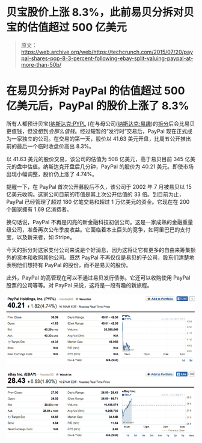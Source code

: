 # 贝宝股价上涨 8.3%，此前易贝分拆对贝宝的估值超过 500 亿美元 

> 原文：<https://web.archive.org/web/https://techcrunch.com/2015/07/20/paypal-shares-pop-8-3-percent-following-ebay-split-valuing-paypal-at-more-than-50b/>

# 在易贝分拆对 PayPal 的估值超过 500 亿美元后，PayPal 的股价上涨了 8.3%

所有人都预计贝宝([纳斯达克:PYPL](https://web.archive.org/web/20221225084341/https://finance.yahoo.com/q?s=PYPL) )在与母公司([纳斯达克:易趣](https://web.archive.org/web/20221225084341/https://finance.yahoo.com/q?s=EBAY))的[拆分](https://web.archive.org/web/20221225084341/https://techcrunch.com/2015/05/14/paypal-to-list-on-nasdaq-under-pypl-ticker-after-ebay-spinoff/)后会比易贝更值钱，但没想到*会那么值钱*。经过短暂的“发行时”交易后，PayPal 现在正式成为一家独立的公司。在交易的第一天，股价以 41.63 美元开盘，比周五公开推出前的最后一个临时收盘价高出 8.3%。

以 41.63 美元的股价交易，该公司的估值为 508 亿美元，高于易贝目前 345 亿美元的盘中估值。纳斯达克开盘后几分钟，PayPal 的股价为 40.21 美元。即使市场出现小幅调整，股价仍上涨了 4.74%。

提醒一下，在 PayPal 首次公开募股后不久，该公司于 2002 年 7 月被易贝以 15 亿美元收购。这家公司目前的市值是其上次公开估值的 33 倍。到目前为止，PayPal 已经管理了超过 180 亿笔交易和超过 1 万亿美元的资金。它现在在 200 个国家拥有 1.69 亿消费者。

换句话说，PayPal 不再是闪亮的新金融科技初创公司。这是一家成熟的金融重量级公司，准备再次公布季度收益。它面临着本土巨头的竞争，如阿里巴巴的支付宝，以及新来者，如 Stripe。

今天的拆分对这家支付公司来说是个好消息，因为这将让它有更多的自由来筹集额外的资本和收购其他公司。既然 PayPal 不再仅仅是易贝的子公司，股东们清楚地表明他们想持有 PayPal 的股份，而不是易贝的股份。

此外，PayPal 的高管现在可以不通过易贝发行债券。它还可以收购使用 PayPal 股票的公司等等。对 PayPal 来说，这将是一段有趣的新旅程。

![Screen Shot 2015-07-20 at 16.25.38](img/d3c10163c2004bf1cb575ebf450aace4.png)

![Screen Shot 2015-07-20 at 16.27.40](img/64954f505a5336f6afe60a224487af58.png)